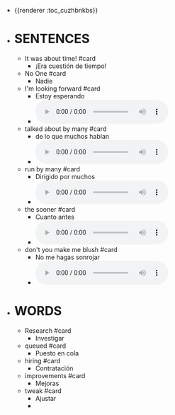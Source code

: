 - {{renderer :toc_cuzhbnkbs}}
- # SENTENCES
	- It was about time!  #card
		- ¡Era cuestión de tiempo!
	- No One  #card
		- Nadie
	- I'm looking forward #card
		- Estoy esperando
		-
		  <html>   <audio controls src="G:\Mi unidad\Autosync\Logmy\NewLog\Audios\1.wav"
		        style=" " >
		  </audio>
		  </html>
	- talked about by many #card
		- de lo que muchos hablan
		-
		  <html>   <audio controls src="G:\Mi unidad\Autosync\Logmy\NewLog\Audios\2.wav"
		        style=" " >
		  </audio>
		  </html>
	- run by many #card
		- Dirigido por muchos
		-
		  <html>   <audio controls src="G:\Mi unidad\Autosync\Logmy\NewLog\Audios\3.wav"
		        style=" " >
		  </audio>
		  </html>
	- the sooner #card
		- Cuanto antes
		-
		  <html>   <audio controls src="G:\Mi unidad\Autosync\Logmy\NewLog\Audios\4.wav"
		        style=" " >
		  </audio>
		  </html>
	- don't you make me blush #card
		- No me hagas sonrojar
		-
		  <html>   <audio controls src="G:\Mi unidad\Autosync\Logmy\NewLog\Audios\5.wav"
		        style=" " >
		  </audio>
		  </html>
- # WORDS
	- Research #card
		- Investigar
	- queued #card
		- Puesto en cola
	- hiring #card
		- Contratación
	- improvements #card
		- Mejoras
	- tweak #card
		- Ajustar
		-